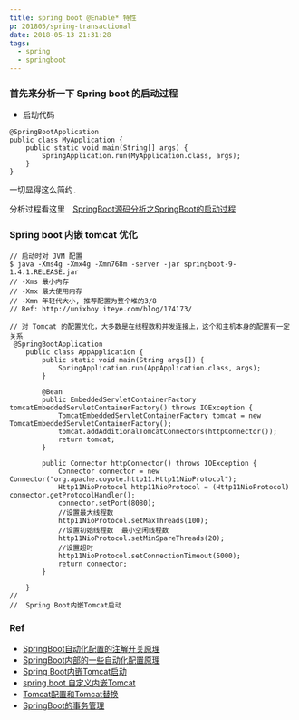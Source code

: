 ```yaml
---
title: spring boot @Enable* 特性
p: 201805/spring-transactional
date: 2018-05-13 21:31:28
tags:
  - spring
  - springboot
---
```


### 首先来分析一下 Spring boot 的启动过程

- 启动代码
```
@SpringBootApplication
public class MyApplication {
    public static void main(String[] args) {
        SpringApplication.run(MyApplication.class, args);
    }
}
```
一切显得这么简约．

分析过程看这里　[SpringBoot源码分析之SpringBoot的启动过程](http://fangjian0423.github.io/2017/04/30/springboot-startup-analysis/)

### Spring boot 内嵌 tomcat 优化

```
// 启动时对 JVM 配置
$ java -Xms4g -Xmx4g -Xmn768m -server -jar springboot-9-1.4.1.RELEASE.jar
// -Xms 最小内存
// -Xmx 最大使用内存
// -Xmn 年轻代大小, 推荐配置为整个堆的3/8	
// Ref: http://unixboy.iteye.com/blog/174173/

// 对 Tomcat 的配置优化，大多数是在线程数和并发连接上，这个和主机本身的配置有一定关系
 @SpringBootApplication
    public class AppApplication {
        public static void main(String args[]) {
            SpringApplication.run(AppApplication.class, args);
        }

        @Bean
        public EmbeddedServletContainerFactory tomcatEmbeddedServletContainerFactory() throws IOException {
            TomcatEmbeddedServletContainerFactory tomcat = new TomcatEmbeddedServletContainerFactory();
            tomcat.addAdditionalTomcatConnectors(httpConnector());
            return tomcat;
        }

        public Connector httpConnector() throws IOException {
            Connector connector = new Connector("org.apache.coyote.http11.Http11NioProtocol");
            Http11NioProtocol http11NioProtocol = (Http11NioProtocol) connector.getProtocolHandler();
            connector.setPort(8080);
            //设置最大线程数
            http11NioProtocol.setMaxThreads(100);
            //设置初始线程数  最小空闲线程数
            http11NioProtocol.setMinSpareThreads(20);
            //设置超时
            http11NioProtocol.setConnectionTimeout(5000);
            return connector;
        }

    }
// 
//  Spring Boot内嵌Tomcat启动
```


### Ref
- [SpringBoot自动化配置的注解开关原理](http://www.importnew.com/24168.html)
- [SpringBoot内部的一些自动化配置原理](http://fangjian0423.github.io/2016/06/12/springboot-autoconfig-analysis/)
- [Spring Boot内嵌Tomcat启动](http://www.jb51.net/article/111853.htm)
- [spring boot 自定义内嵌Tomcat](https://blog.csdn.net/mn960mn/article/details/51306140)
- [Tomcat配置和Tomcat替换](http://blog.longjiazuo.com/archives/1725)
- [SpringBoot的事务管理](http://fangjian0423.github.io/2016/10/07/springboot-transaction/)
